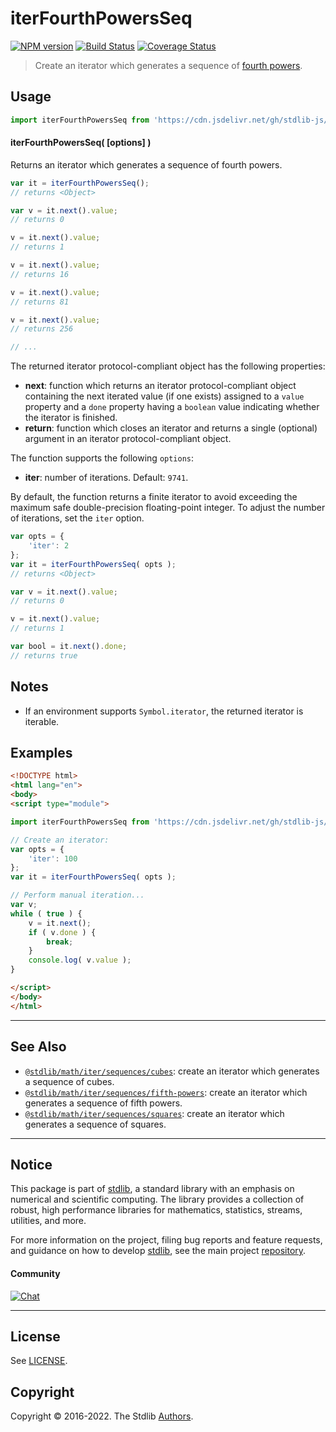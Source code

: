 <!--

@license Apache-2.0

Copyright (c) 2020 The Stdlib Authors.

Licensed under the Apache License, Version 2.0 (the "License");
you may not use this file except in compliance with the License.
You may obtain a copy of the License at

   http://www.apache.org/licenses/LICENSE-2.0

Unless required by applicable law or agreed to in writing, software
distributed under the License is distributed on an "AS IS" BASIS,
WITHOUT WARRANTIES OR CONDITIONS OF ANY KIND, either express or implied.
See the License for the specific language governing permissions and
limitations under the License.

-->

# iterFourthPowersSeq

[![NPM version][npm-image]][npm-url] [![Build Status][test-image]][test-url] [![Coverage Status][coverage-image]][coverage-url] <!-- [![dependencies][dependencies-image]][dependencies-url] -->

> Create an iterator which generates a sequence of [fourth powers][oeis-a000583].

<!-- Section to include introductory text. Make sure to keep an empty line after the intro `section` element and another before the `/section` close. -->

<section class="intro">

</section>

<!-- /.intro -->

<!-- Package usage documentation. -->



<section class="usage">

## Usage

```javascript
import iterFourthPowersSeq from 'https://cdn.jsdelivr.net/gh/stdlib-js/math-iter-sequences-fourth-powers@esm/index.mjs';
```

#### iterFourthPowersSeq( \[options] )

Returns an iterator which generates a sequence of fourth powers.

```javascript
var it = iterFourthPowersSeq();
// returns <Object>

var v = it.next().value;
// returns 0

v = it.next().value;
// returns 1

v = it.next().value;
// returns 16

v = it.next().value;
// returns 81

v = it.next().value;
// returns 256

// ...
```

The returned iterator protocol-compliant object has the following properties:

-   **next**: function which returns an iterator protocol-compliant object containing the next iterated value (if one exists) assigned to a `value` property and a `done` property having a `boolean` value indicating whether the iterator is finished.
-   **return**: function which closes an iterator and returns a single (optional) argument in an iterator protocol-compliant object.

The function supports the following `options`:

-   **iter**: number of iterations. Default: `9741`.

By default, the function returns a finite iterator to avoid exceeding the maximum safe double-precision floating-point integer. To adjust the number of iterations, set the `iter` option.

```javascript
var opts = {
    'iter': 2
};
var it = iterFourthPowersSeq( opts );
// returns <Object>

var v = it.next().value;
// returns 0

v = it.next().value;
// returns 1

var bool = it.next().done;
// returns true
```

</section>

<!-- /.usage -->

<!-- Package usage notes. Make sure to keep an empty line after the `section` element and another before the `/section` close. -->

<section class="notes">

## Notes

-   If an environment supports `Symbol.iterator`, the returned iterator is iterable.

</section>

<!-- /.notes -->

<!-- Package usage examples. -->

<section class="examples">

## Examples

<!-- eslint no-undef: "error" -->

```html
<!DOCTYPE html>
<html lang="en">
<body>
<script type="module">

import iterFourthPowersSeq from 'https://cdn.jsdelivr.net/gh/stdlib-js/math-iter-sequences-fourth-powers@esm/index.mjs';

// Create an iterator:
var opts = {
    'iter': 100
};
var it = iterFourthPowersSeq( opts );

// Perform manual iteration...
var v;
while ( true ) {
    v = it.next();
    if ( v.done ) {
        break;
    }
    console.log( v.value );
}

</script>
</body>
</html>
```

</section>

<!-- /.examples -->

<!-- Section to include cited references. If references are included, add a horizontal rule *before* the section. Make sure to keep an empty line after the `section` element and another before the `/section` close. -->

<section class="references">

</section>

<!-- /.references -->

<!-- Section for related `stdlib` packages. Do not manually edit this section, as it is automatically populated. -->

<section class="related">

* * *

## See Also

-   <span class="package-name">[`@stdlib/math/iter/sequences/cubes`][@stdlib/math/iter/sequences/cubes]</span><span class="delimiter">: </span><span class="description">create an iterator which generates a sequence of cubes.</span>
-   <span class="package-name">[`@stdlib/math/iter/sequences/fifth-powers`][@stdlib/math/iter/sequences/fifth-powers]</span><span class="delimiter">: </span><span class="description">create an iterator which generates a sequence of fifth powers.</span>
-   <span class="package-name">[`@stdlib/math/iter/sequences/squares`][@stdlib/math/iter/sequences/squares]</span><span class="delimiter">: </span><span class="description">create an iterator which generates a sequence of squares.</span>

</section>

<!-- /.related -->

<!-- Section for all links. Make sure to keep an empty line after the `section` element and another before the `/section` close. -->


<section class="main-repo" >

* * *

## Notice

This package is part of [stdlib][stdlib], a standard library with an emphasis on numerical and scientific computing. The library provides a collection of robust, high performance libraries for mathematics, statistics, streams, utilities, and more.

For more information on the project, filing bug reports and feature requests, and guidance on how to develop [stdlib][stdlib], see the main project [repository][stdlib].

#### Community

[![Chat][chat-image]][chat-url]

---

## License

See [LICENSE][stdlib-license].


## Copyright

Copyright &copy; 2016-2022. The Stdlib [Authors][stdlib-authors].

</section>

<!-- /.stdlib -->

<!-- Section for all links. Make sure to keep an empty line after the `section` element and another before the `/section` close. -->

<section class="links">

[npm-image]: http://img.shields.io/npm/v/@stdlib/math-iter-sequences-fourth-powers.svg
[npm-url]: https://npmjs.org/package/@stdlib/math-iter-sequences-fourth-powers

[test-image]: https://github.com/stdlib-js/math-iter-sequences-fourth-powers/actions/workflows/test.yml/badge.svg?branch=main
[test-url]: https://github.com/stdlib-js/math-iter-sequences-fourth-powers/actions/workflows/test.yml?query=branch:main

[coverage-image]: https://img.shields.io/codecov/c/github/stdlib-js/math-iter-sequences-fourth-powers/main.svg
[coverage-url]: https://codecov.io/github/stdlib-js/math-iter-sequences-fourth-powers?branch=main

<!--

[dependencies-image]: https://img.shields.io/david/stdlib-js/math-iter-sequences-fourth-powers.svg
[dependencies-url]: https://david-dm.org/stdlib-js/math-iter-sequences-fourth-powers/main

-->

[chat-image]: https://img.shields.io/gitter/room/stdlib-js/stdlib.svg
[chat-url]: https://gitter.im/stdlib-js/stdlib/

[stdlib]: https://github.com/stdlib-js/stdlib

[stdlib-authors]: https://github.com/stdlib-js/stdlib/graphs/contributors

[umd]: https://github.com/umdjs/umd
[es-module]: https://developer.mozilla.org/en-US/docs/Web/JavaScript/Guide/Modules

[deno-url]: https://github.com/stdlib-js/math-iter-sequences-fourth-powers/tree/deno
[umd-url]: https://github.com/stdlib-js/math-iter-sequences-fourth-powers/tree/umd
[esm-url]: https://github.com/stdlib-js/math-iter-sequences-fourth-powers/tree/esm

[stdlib-license]: https://raw.githubusercontent.com/stdlib-js/math-iter-sequences-fourth-powers/main/LICENSE

[oeis-a000583]: https://oeis.org/A000583

<!-- <related-links> -->

[@stdlib/math/iter/sequences/cubes]: https://github.com/stdlib-js/math-iter-sequences-cubes/tree/esm

[@stdlib/math/iter/sequences/fifth-powers]: https://github.com/stdlib-js/math-iter-sequences-fifth-powers/tree/esm

[@stdlib/math/iter/sequences/squares]: https://github.com/stdlib-js/math-iter-sequences-squares/tree/esm

<!-- </related-links> -->

</section>

<!-- /.links -->
